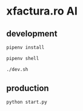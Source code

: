 # xfactura.ro AI


## development

``` bash
pipenv install

pipenv shell

./dev.sh
```


## production

``` bash
python start.py
```
